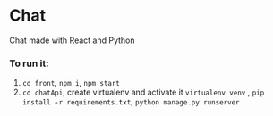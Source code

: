 # Chat
Chat made with React and Python
### To run it:
1. `cd front`, `npm i`, `npm start`
2. `cd chatApi`, create virtualenv and activate it `virtualenv venv` , `pip install -r requirements.txt`, `python manage.py runserver`
